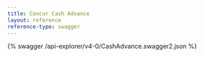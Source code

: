 ```yaml
---
title: Concur Cash Advance
layout: reference
reference-type: swagger
---
```




{% swagger /api-explorer/v4-0/CashAdvance.swagger2.json %}
